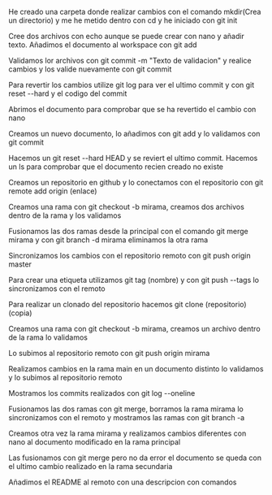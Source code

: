 He creado una carpeta donde realizar cambios con el comando mkdir(Crea un directorio) y me he metido dentro con cd y he iniciado con git init

Cree dos archivos con echo aunque se puede crear con nano y añadir texto. Añadimos el documento al workspace con git add

Validamos lor archivos con git commit -m "Texto de validacion" y realice cambios y los valide nuevamente con git commit

Para revertir los cambios utilize git log para ver el ultimo commit y con git reset --hard y el codigo del commit

Abrimos el documento para comprobar que se ha revertido el cambio con nano

Creamos un nuevo documento, lo añadimos con git add y lo validamos con git commit

Hacemos un git reset --hard HEAD y se reviert el ultimo commit. Hacemos un ls para comprobar que el documento recien creado no existe

Creamos un repositorio en github y lo conectamos con el repositorio con git remote add origin (enlace)

Creamos una rama con git checkout -b mirama, creamos dos archivos dentro de la rama y los validamos

Fusionamos las dos ramas desde la principal con el comando git merge mirama y con git branch -d mirama eliminamos la otra rama

Sincronizamos los cambios con el repositorio remoto con git push origin master

Para crear una etiqueta utilizamos git tag (nombre) y con git push --tags lo sincronizamos con el remoto

Para realizar un clonado del repositorio hacemos git clone (repositorio) (copia)

Creamos una rama con git checkout -b mirama, creamos un archivo dentro de la rama lo validamos 

Lo subimos al repositorio remoto con git push origin mirama

Realizamos cambios en la rama main en un documento distinto lo validamos y lo subimos al repositorio remoto

Mostramos los commits realizados con git log --oneline

Fusionamos las dos ramas con git merge, borramos la rama mirama lo sincronizamos con el remoto y mostramos las ramas con git branch -a

Creamos otra vez la rama mirama y realizamos cambios diferentes con nano al documento modificado en la rama principal

Las fusionamos con git merge pero no da error el documento se queda con el ultimo cambio realizado en la rama secundaria

Añadimos el README al remoto con una descripcion con comandos
